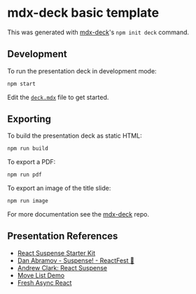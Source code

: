 # mdx-deck basic template

This was generated with [mdx-deck][]'s `npm init deck` command.

## Development

To run the presentation deck in development mode:

```sh
npm start
```

Edit the [`deck.mdx`](deck.mdx) file to get started.

## Exporting

To build the presentation deck as static HTML:

```sh
npm run build
```

To export a PDF:

```sh
npm run pdf
```

To export an image of the title slide:

```sh
npm run image
```

For more documentation see the [mdx-deck][] repo.

[mdx-deck]: https://github.com/jxnblk/mdx-deck

## Presentation References

-   [React Suspense Starter Kit](https://github.com/palmerhq/react-suspense-starter)
-   [Dan Abramov - Suspense! - ReactFest 🎡](https://www.youtube.com/watch?v=6g3g0Q_XVb4)
-   [Andrew Clark: React Suspense](https://www.youtube.com/watch?v=z-6JC0_cOns)
-   [Move List Demo](https://build-twykjydwfh.now.sh)
-   [Fresh Async React](https://github.com/sw-yx/fresh-async-react)
